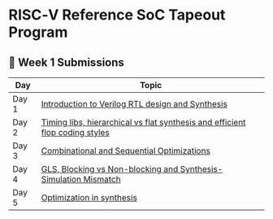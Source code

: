 # RISC‑V Reference SoC Tapeout Program

## 📌 Week 1 Submissions

| Day   | Topic                                   |
|-------|----------------------------------------|
| Day 1 | [Introduction to Verilog RTL design and Synthesis](day1) |
| Day 2 | [Timing libs, hierarchical vs flat synthesis and efficient flop coding styles](day2) |
| Day 3 | [Combinational and Sequential Optimizations](day3) |
| Day 4 | [GLS, Blocking vs Non-blocking and Synthesis-Simulation Mismatch](day4) |
| Day 5 | [Optimization in synthesis](day5) |

